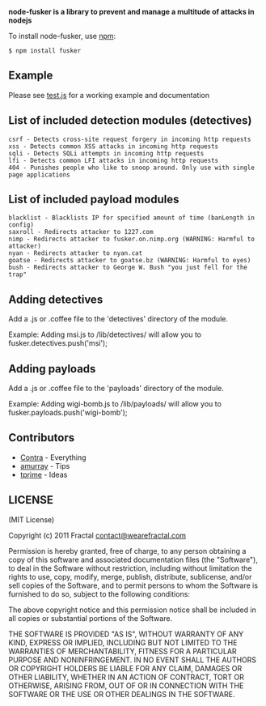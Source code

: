 **node-fusker is a library to prevent and manage a multitude of attacks in nodejs**

To install node-fusker, use [npm](http://github.com/isaacs/npm):

    $ npm install fusker

## Example

Please see [test.js](http://github.com/wearefractal/fusker/blob/master/test.js) for a working example and documentation

## List of included detection modules (detectives)

	csrf - Detects cross-site request forgery in incoming http requests
	xss - Detects common XSS attacks in incoming http requests
	sqli - Detects SQLi attempts in incoming http requests
	lfi - Detects common LFI attacks in incoming http requests
	404 - Punishes people who like to snoop around. Only use with single page applications
	
## List of included payload modules

	blacklist - Blacklists IP for specified amount of time (banLength in config)
	saxroll - Redirects attacker to 1227.com
	nimp - Redirects attacker to fusker.on.nimp.org (WARNING: Harmful to attacker)
	nyan - Redirects attacker to nyan.cat
	goatse - Redirects attacker to goatse.bz (WARNING: Harmful to eyes)
	bush - Redirects attacker to George W. Bush "you just fell for the trap"

## Adding detectives

Add a .js or .coffee file to the 'detectives' directory of the module.

Example:
	Adding msi.js to /lib/detectives/ will allow you to fusker.detectives.push('msi');
	
## Adding payloads

Add a .js or .coffee file to the 'payloads' directory of the module.

Example:
	Adding wigi-bomb.js to /lib/payloads/ will allow you to fusker.payloads.push('wigi-bomb');

## Contributors

- [Contra](https://github.com/Contra) - Everything
- [amurray](https://github.com/amurray) - Tips
- [tprime](https://github.com/tprime) - Ideas

## LICENSE

(MIT License)

Copyright (c) 2011 Fractal <contact@wearefractal.com>

Permission is hereby granted, free of charge, to any person obtaining
a copy of this software and associated documentation files (the
"Software"), to deal in the Software without restriction, including
without limitation the rights to use, copy, modify, merge, publish,
distribute, sublicense, and/or sell copies of the Software, and to
permit persons to whom the Software is furnished to do so, subject to
the following conditions:

The above copyright notice and this permission notice shall be
included in all copies or substantial portions of the Software.

THE SOFTWARE IS PROVIDED "AS IS", WITHOUT WARRANTY OF ANY KIND,
EXPRESS OR IMPLIED, INCLUDING BUT NOT LIMITED TO THE WARRANTIES OF
MERCHANTABILITY, FITNESS FOR A PARTICULAR PURPOSE AND
NONINFRINGEMENT. IN NO EVENT SHALL THE AUTHORS OR COPYRIGHT HOLDERS BE
LIABLE FOR ANY CLAIM, DAMAGES OR OTHER LIABILITY, WHETHER IN AN ACTION
OF CONTRACT, TORT OR OTHERWISE, ARISING FROM, OUT OF OR IN CONNECTION
WITH THE SOFTWARE OR THE USE OR OTHER DEALINGS IN THE SOFTWARE.
